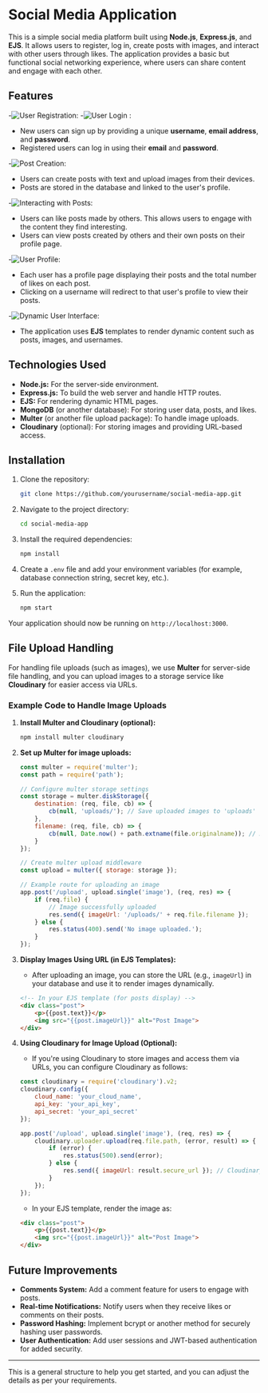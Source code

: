 # Social Media Application

This is a simple social media platform built using **Node.js**, **Express.js**, and **EJS**. It allows users to register, log in, create posts with images, and interact with other users through likes. The application provides a basic but functional social networking experience, where users can share content and engage with each other.

## Features

-![ **User Registration:**](https://ik.imagekit.io/vinaymry/Screenshot%202025-01-20%20161030.png?updatedAt=1737370337336)
-![**User Login :**](https://ik.imagekit.io/vinaymry/Screenshot%202025-01-20%20160626.png?updatedAt=1737370339069)
  - New users can sign up by providing a unique **username**, **email address**, and **password**.
  - Registered users can log in using their **email** and **password**.

  -![**Post Creation:**](https://ik.imagekit.io/vinaymry/Screenshot%202025-01-20%20161123.png?updatedAt=1737370339075)
  - Users can create posts with text and upload images from their devices.
  - Posts are stored in the database and linked to the user's profile.

-![ **Interacting with Posts:**](https://ik.imagekit.io/vinaymry/Screenshot%202025-01-20%20160952.png?updatedAt=1737370338546)
  - Users can like posts made by others. This allows users to engage with the content they find interesting.
  - Users can view posts created by others and their own posts on their profile page.

-![  **User Profile:**](https://ik.imagekit.io/vinaymry/Screenshot%202025-01-20%20160927.png?updatedAt=1737370337986)
  - Each user has a profile page displaying their posts and the total number of likes on each post.
  - Clicking on a username will redirect to that user's profile to view their posts.

-![ **Dynamic User Interface:**](https://ik.imagekit.io/vinaymry/Screenshot%202025-01-20%20161123.png?updatedAt=1737370339075)
  - The application uses **EJS** templates to render dynamic content such as posts, images, and usernames.

## Technologies Used

- **Node.js:** For the server-side environment.
- **Express.js:** To build the web server and handle HTTP routes.
- **EJS:** For rendering dynamic HTML pages.
- **MongoDB** (or another database): For storing user data, posts, and likes.
- **Multer** (or another file upload package): To handle image uploads.
- **Cloudinary** (optional): For storing images and providing URL-based access.

## Installation

1. Clone the repository:
    ```bash
    git clone https://github.com/yourusername/social-media-app.git
    ```

2. Navigate to the project directory:
    ```bash
    cd social-media-app
    ```

3. Install the required dependencies:
    ```bash
    npm install
    ```

4. Create a `.env` file and add your environment variables (for example, database connection string, secret key, etc.).

5. Run the application:
    ```bash
    npm start
    ```

Your application should now be running on `http://localhost:3000`.

## File Upload Handling

For handling file uploads (such as images), we use **Multer** for server-side file handling, and you can upload images to a storage service like **Cloudinary** for easier access via URLs.

### Example Code to Handle Image Uploads

1. **Install Multer and Cloudinary (optional):**
    ```bash
    npm install multer cloudinary
    ```

2. **Set up Multer for image uploads:**
    ```javascript
    const multer = require('multer');
    const path = require('path');

    // Configure multer storage settings
    const storage = multer.diskStorage({
        destination: (req, file, cb) => {
            cb(null, 'uploads/'); // Save uploaded images to 'uploads' folder
        },
        filename: (req, file, cb) => {
            cb(null, Date.now() + path.extname(file.originalname)); // Add a unique filename
        }
    });

    // Create multer upload middleware
    const upload = multer({ storage: storage });

    // Example route for uploading an image
    app.post('/upload', upload.single('image'), (req, res) => {
        if (req.file) {
            // Image successfully uploaded
            res.send({ imageUrl: '/uploads/' + req.file.filename });
        } else {
            res.status(400).send('No image uploaded.');
        }
    });
    ```

3. **Display Images Using URL (in EJS Templates):**
    - After uploading an image, you can store the URL (e.g., `imageUrl`) in your database and use it to render images dynamically.

    ```html
    <!-- In your EJS template (for posts display) -->
    <div class="post">
        <p>{{post.text}}</p>
        <img src="{{post.imageUrl}}" alt="Post Image">
    </div>
    ```

4. **Using Cloudinary for Image Upload (Optional):**
    - If you're using Cloudinary to store images and access them via URLs, you can configure Cloudinary as follows:

    ```javascript
    const cloudinary = require('cloudinary').v2;
    cloudinary.config({
        cloud_name: 'your_cloud_name',
        api_key: 'your_api_key',
        api_secret: 'your_api_secret'
    });

    app.post('/upload', upload.single('image'), (req, res) => {
        cloudinary.uploader.upload(req.file.path, (error, result) => {
            if (error) {
                res.status(500).send(error);
            } else {
                res.send({ imageUrl: result.secure_url }); // Cloudinary image URL
            }
        });
    });
    ```

    - In your EJS template, render the image as:

    ```html
    <div class="post">
        <p>{{post.text}}</p>
        <img src="{{post.imageUrl}}" alt="Post Image">
    </div>
    ```

## Future Improvements

- **Comments System:** Add a comment feature for users to engage with posts.
- **Real-time Notifications:** Notify users when they receive likes or comments on their posts.
- **Password Hashing:** Implement bcrypt or another method for securely hashing user passwords.
- **User Authentication:** Add user sessions and JWT-based authentication for added security.

---

This is a general structure to help you get started, and you can adjust the details as per your requirements.

